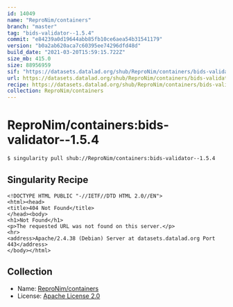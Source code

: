 ```yaml
---
id: 14049
name: "ReproNim/containers"
branch: "master"
tag: "bids-validator--1.5.4"
commit: "e84239a0d19644abb85fb10ce6aea54b31541179"
version: "b0a2ab620aca7c60395ee74296dfd48d"
build_date: "2021-03-20T15:59:15.722Z"
size_mb: 415.0
size: 88956959
sif: "https://datasets.datalad.org/shub/ReproNim/containers/bids-validator--1.5.4/2021-03-20-e84239a0-b0a2ab62/b0a2ab620aca7c60395ee74296dfd48d.sif"
url: https://datasets.datalad.org/shub/ReproNim/containers/bids-validator--1.5.4/2021-03-20-e84239a0-b0a2ab62/
recipe: https://datasets.datalad.org/shub/ReproNim/containers/bids-validator--1.5.4/2021-03-20-e84239a0-b0a2ab62/Singularity
collection: ReproNim/containers
---
```


# ReproNim/containers:bids-validator--1.5.4

```bash
$ singularity pull shub://ReproNim/containers:bids-validator--1.5.4
```

## Singularity Recipe

```singularity
<!DOCTYPE HTML PUBLIC "-//IETF//DTD HTML 2.0//EN">
<html><head>
<title>404 Not Found</title>
</head><body>
<h1>Not Found</h1>
<p>The requested URL was not found on this server.</p>
<hr>
<address>Apache/2.4.38 (Debian) Server at datasets.datalad.org Port 443</address>
</body></html>
```

## Collection

 - Name: [ReproNim/containers](https://github.com/ReproNim/containers)
 - License: [Apache License 2.0](https://api.github.com/licenses/apache-2.0)

